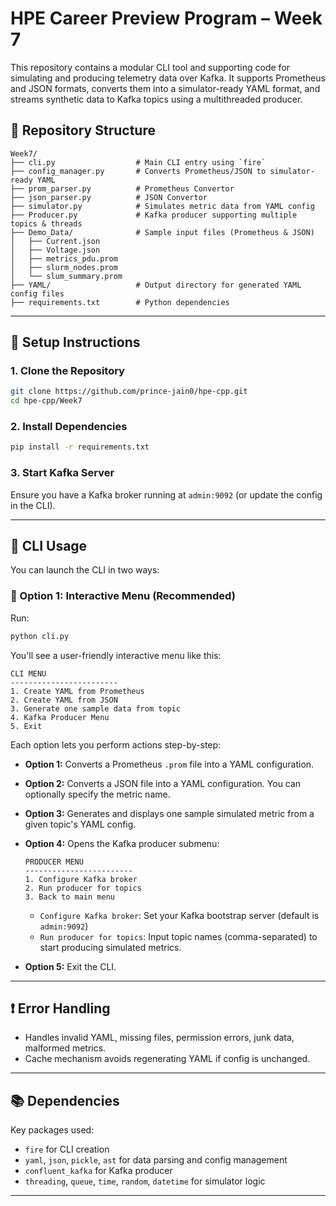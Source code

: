 # HPE Career Preview Program – Week 7

This repository contains a modular CLI tool and supporting code for simulating and producing telemetry data over Kafka. It supports Prometheus and JSON formats, converts them into a simulator-ready YAML format, and streams synthetic data to Kafka topics using a multithreaded producer.

## 📁 Repository Structure

```
Week7/
├── cli.py                  # Main CLI entry using `fire`
├── config_manager.py       # Converts Prometheus/JSON to simulator-ready YAML
├── prom_parser.py          # Prometheus Convertor
├── json_parser.py          # JSON Convertor
├── simulator.py            # Simulates metric data from YAML config
├── Producer.py             # Kafka producer supporting multiple topics & threads
├── Demo_Data/              # Sample input files (Prometheus & JSON)
│   ├── Current.json
│   ├── Voltage.json
│   ├── metrics_pdu.prom
│   ├── slurm_nodes.prom
│   └── slum_summary.prom
├── YAML/                   # Output directory for generated YAML config files
├── requirements.txt        # Python dependencies
```

---

## 🚀 Setup Instructions

### 1. Clone the Repository

```bash
git clone https://github.com/prince-jain0/hpe-cpp.git
cd hpe-cpp/Week7
```

### 2. Install Dependencies

```bash
pip install -r requirements.txt
```

### 3. Start Kafka Server

Ensure you have a Kafka broker running at `admin:9092` (or update the config in the CLI).

---

## 🚀 CLI Usage

You can launch the CLI in two ways:

### 🔹 Option 1: Interactive Menu (Recommended)

Run:

```bash
python cli.py
```

You'll see a user-friendly interactive menu like this:

```
CLI MENU
------------------------
1. Create YAML from Prometheus
2. Create YAML from JSON
3. Generate one sample data from topic
4. Kafka Producer Menu
5. Exit
```

Each option lets you perform actions step-by-step:

* **Option 1:** Converts a Prometheus `.prom` file into a YAML configuration.

* **Option 2:** Converts a JSON file into a YAML configuration. You can optionally specify the metric name.

* **Option 3:** Generates and displays one sample simulated metric from a given topic's YAML config.

* **Option 4:** Opens the Kafka producer submenu:

  ```
  PRODUCER MENU
  ------------------------
  1. Configure Kafka broker
  2. Run producer for topics
  3. Back to main menu
  ```

  * `Configure Kafka broker`: Set your Kafka bootstrap server (default is `admin:9092`)
  * `Run producer for topics`: Input topic names (comma-separated) to start producing simulated metrics.

* **Option 5:** Exit the CLI.


---

## ❗ Error Handling

- Handles invalid YAML, missing files, permission errors, junk data, malformed metrics.
- Cache mechanism avoids regenerating YAML if config is unchanged.

---

## 📚 Dependencies

Key packages used:

- `fire` for CLI creation
- `yaml`, `json`, `pickle`, `ast` for data parsing and config management
- `confluent_kafka` for Kafka producer
- `threading`, `queue`, `time`, `random`, `datetime` for simulator logic

---
